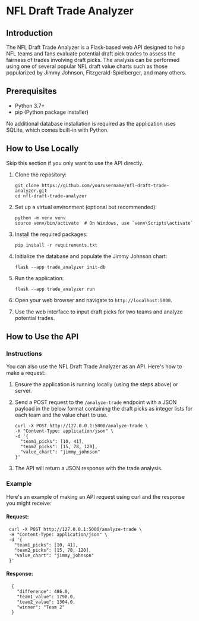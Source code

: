 # NFL Draft Trade Analyzer

## Introduction

The NFL Draft Trade Analyzer is a Flask-based web API designed to help NFL teams and fans evaluate potential draft pick trades to assess the fairness of trades involving draft picks. The analysis can be performed using one of several popular NFL draft value charts such as those popularized by Jimmy Johnson, Fitzgerald-Spielberger, and many others.

## Prerequisites

- Python 3.7+
- pip (Python package installer)

No additional database installation is required as the application uses SQLite, which comes built-in with Python.

## How to Use Locally
Skip this section if you only want to use the API directly.

1. Clone the repository:
   ```
   git clone https://github.com/yourusername/nfl-draft-trade-analyzer.git
   cd nfl-draft-trade-analyzer
   ```

2. Set up a virtual environment (optional but recommended):
   ```
   python -m venv venv
   source venv/bin/activate  # On Windows, use `venv\Scripts\activate`
   ```

3. Install the required packages:
   ```
   pip install -r requirements.txt
   ```

4. Initialize the database and populate the Jimmy Johnson chart:
   ```
   flask --app trade_analyzer init-db
   ```

5. Run the application:
   ```
   flask --app trade_analyzer run
   ```

6. Open your web browser and navigate to `http://localhost:5000`.

7. Use the web interface to input draft picks for two teams and analyze potential trades.

## How to Use the API

### Instructions

You can also use the NFL Draft Trade Analyzer as an API. Here's how to make a request:

1. Ensure the application is running locally (using the steps above) or server.

2. Send a POST request to the `/analyze-trade` endpoint with a JSON payload in the below format containing the draft picks as integer lists for each team and the value chart to use.

   ```
   curl -X POST http://127.0.0.1:5000/analyze-trade \
   -H "Content-Type: application/json" \
   -d '{
     "team1_picks": [10, 41],
     "team2_picks": [15, 78, 120],
     "value_chart": "jimmy_johnson"
   }'
   ```

4. The API will return a JSON response with the trade analysis.


### Example

Here's an example of making an API request using curl and the response you might receive:

#### Request:
  ```
   curl -X POST http://127.0.0.1:5000/analyze-trade \
   -H "Content-Type: application/json" \
   -d '{
     "team1_picks": [10, 41],
     "team2_picks": [15, 78, 120],
     "value_chart": "jimmy_johnson"
   }'
   ```
#### Response:
````
  {
    "difference": 486.0,
    "team1_value": 1790.0,
    "team2_value": 1304.0,
    "winner": "Team 2"
  }
````
